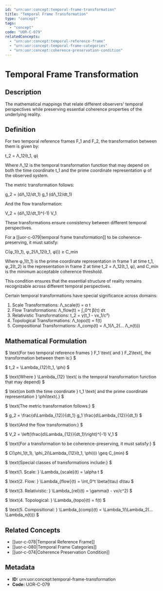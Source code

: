 ```yaml
---
id: "urn:uor:concept:temporal-frame-transformation"
title: "Temporal Frame Transformation"
type: "concept"
tags:
  - "concept"
code: "UOR-C-079"
relatedConcepts:
  - "urn:uor:concept:temporal-reference-frame"
  - "urn:uor:concept:temporal-frame-categories"
  - "urn:uor:concept:coherence-preservation-condition"
---
```


# Temporal Frame Transformation

## Description

The mathematical mappings that relate different observers' temporal perspectives while preserving essential coherence properties of the underlying reality.

## Definition

For two temporal reference frames F_1 and F_2, the transformation between them is given by:

t_2 = Λ_12(t_1, φ)

Where Λ_12 is the temporal transformation function that may depend on both the time coordinate t_1 and the prime coordinate representation φ of the observed system.

The metric transformation follows:

g_2 = (dΛ_12/dt_1) g_1 (dΛ_12/dt_1)

And the flow transformation:

V_2 = (dΛ_12/dt_1)^(-1) V_1

These transformations ensure consistency between different temporal perspectives.

For a [[uor-c-079|temporal frame transformation]] to be coherence-preserving, it must satisfy:

C(φ_1(t_1), φ_2(Λ_12(t_1, φ))) ≥ C_min

Where φ_1(t_1) is the prime coordinate representation in frame 1 at time t_1, φ_2(t_2) is the representation in frame 2 at time t_2 = Λ_12(t_1, φ), and C_min is the minimum acceptable coherence threshold.

This condition ensures that the essential structure of reality remains recognizable across different temporal perspectives.

Certain temporal transformations have special significance across domains:

1. Scale Transformations: Λ_scale(t) = α t
2. Flow Transformations: Λ_flow(t) = ∫_0^t β(τ) dτ
3. Relativistic Transformations: t_2 = γ(t_1 - vx_1/c²)
4. Topological Transformations: Λ_topo(t) = f(t)
5. Compositional Transformations: Λ_comp(t) = Λ_1(Λ_2(... Λ_n(t)))

## Mathematical Formulation

$
\text{For two temporal reference frames } F_1 \text{ and } F_2\text{, the transformation between them is:}
$

$
t_2 = \Lambda_{12}(t_1, \phi)
$

$
\text{Where } \Lambda_{12} \text{ is the temporal transformation function that may depend}
$

$
\text{on both the time coordinate } t_1 \text{ and the prime coordinate representation } \phi\text{.}
$

$
\text{The metric transformation follows:}
$

$
g_2 = \frac{d\Lambda_{12}}{dt_1} g_1 \frac{d\Lambda_{12}}{dt_1}
$

$
\text{And the flow transformation:}
$

$
V_2 = \left(\frac{d\Lambda_{12}}{dt_1}\right)^{-1} V_1
$

$
\text{For a transformation to be coherence-preserving, it must satisfy:}
$

$
C(\phi_1(t_1), \phi_2(\Lambda_{12}(t_1, \phi))) \geq C_{min}
$

$
\text{Special classes of transformations include:}
$

$
\text{1. Scale: } \Lambda_{scale}(t) = \alpha t
$

$
\text{2. Flow: } \Lambda_{flow}(t) = \int_0^t \beta(\tau) d\tau
$

$
\text{3. Relativistic: } \Lambda_{rel}(t) = \gamma(t - vx/c^2)
$

$
\text{4. Topological: } \Lambda_{topo}(t) = f(t)
$

$
\text{5. Compositional: } \Lambda_{comp}(t) = \Lambda_1(\Lambda_2(... \Lambda_n(t)))
$

## Related Concepts

- [[uor-c-078|Temporal Reference Frame]]
- [[uor-c-080|Temporal Frame Categories]]
- [[uor-c-074|Coherence Preservation Condition]]

## Metadata

- **ID:** urn:uor:concept:temporal-frame-transformation
- **Code:** UOR-C-079
